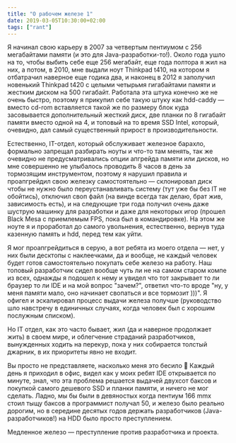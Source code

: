 ```yaml
---
title: "О рабочем железе 1"
date: 2019-03-05T10:30:00+02:00
tags: ["rant"]
---
```


Я начинал свою карьеру в 2007 за четвертым пентиумом с 256 мегабайтами памяти (и это для Java-разработки-то!). Около года ушло на то, чтобы выбить себе еще 256 мегабайт, еще года полтора я жил на них, а потом, в 2010, мне выдали ноут Thinkpad t410, на котором я отбатрачил наверное еще годика два, и наконец в 2012 я заполучил новенький Thinkpad t420 с целыми четырьмя гигабайтами памяти и жестким диском на 500 гигабайт. Работала эта штука конечно же не очень быстро, поэтому я прикупил себе такую штуку как hdd-caddy — вместо cd-rom вставляется такой же по размеру блок куда засовывается дополнительный жесткий диск, две планки по 8 гигабайт памяти вместо одной на 4, и топовый на то время SSD Intel, который, очевидно, дал самый существенный прирост в производительности.

Естественно, IT-отдел, который обслуживает железное барахло, формально запрещал разбирать ноуты и что-то там менять, так же очевидно не предусматривались опции апгрейда памяти или дисков, но мне совершенно не улыбалось проводить 8 часов в день за тормозящим инструментом,  поэтому я нарушил правила и проапгрейдил свою железку самостоятельно — склонировал диск чтобы не нужно было переустанавливать систему (тут уже бы без ІТ не обойтись), отключил своп файл (на винде всегда так делаю, брат жив, зависимость есть), и на следующие три года получил очень даже шуструю машинку для разработки и даже для некоторых игор (прошел Black Mesa с приемлемым FPS, пока был в командировке). На этом же ноуте я и проработал до самого увольнения, естественно, вернув туда казенную память и hdd, перед тем как уйти.

Я мог проапгрейдиться в серую, а вот ребята из моего отдела — нет, у них были десктопы с наклеечками, да и вообще, не каждый человек будет готов самостоятельно покупать себе железо на работу. Наш топовый разработчик сидел вообще чуть ли не на самом старом компе из всех, однажды я подошел к нему и увидел что тот закрывает то ли браузер то ли IDE и на мой вопрос "зачем?", ответил что-то вроде "ну, у меня памяти мало, оно начинает свопаться и все тормозит )))". Я офигел и эскалировал процесс выдачи железа получше (руководство шло навстречу в единичных случаях, когда человек был с хорошим послужным списком).

Но IT отдел, как это часто бывает, жил (да и наверное продолжает жить) в своем мире, и облегчение страданий разработчиков, вынужденных ходить на перекур, пока у них собирается толстый джарник, в их приоритеты явно не входит.

Вы просто не представляете, насколько меня это бесило 🙂 Каждый день я приходил в офис, видел как у моих ребят IDE открывается по минуте, знал, что эта проблема решается выдачей двухсот баксов и покупкой самого дешевого SSD и планки памяти, и ничего не мог сделать. Ладно, мы бы были в девяностых когда пентиум 166 mmx стоил тыщу баксов а программист получал 50, и железо было реально дорогим, но в середине десятых годов держать разработчиков (Java-разработчиков!) на HDD было просто преступлением. 

Медленное железо — преступление против разработчика и проекта.